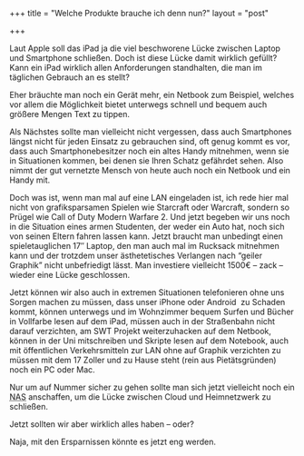+++
title = "Welche Produkte brauche ich denn nun?"
layout = "post"

+++

<p>Laut Apple soll das iPad ja die viel beschworene Lücke zwischen Laptop und Smartphone schließen. Doch ist diese Lücke damit wirklich gefüllt? Kann ein iPad wirklich allen Anforderungen standhalten, die man im täglichen Gebrauch an es stellt?</p>
<p>Eher bräuchte man noch ein Gerät mehr, ein Netbook zum Beispiel, welches vor allem die Möglichkeit bietet unterwegs schnell und bequem auch größere Mengen Text zu tippen.</p>
<p>Als Nächstes sollte man vielleicht nicht vergessen, dass auch Smartphones längst nicht für jeden Einsatz zu gebrauchen sind, oft genug kommt es vor, dass auch Smartphonebesitzer noch ein altes Handy mitnehmen, wenn sie in Situationen kommen, bei denen sie Ihren Schatz gefährdet sehen. Also nimmt der gut vernetzte Mensch von heute auch noch ein Netbook und ein Handy mit.</p>
<p>Doch was ist, wenn man mal auf eine LAN eingeladen ist, ich rede hier mal nicht von grafiksparsamen Spielen wie Starcraft oder Warcraft, sondern so Prügel wie Call of Duty Modern Warfare 2. Und jetzt begeben wir uns noch in die Situation eines armen Studenten, der weder ein Auto hat, noch sich von seinen Eltern fahren lassen kann. Jetzt braucht man unbedingt einen spieletauglichen 17&#8243; Laptop, den man auch mal im Rucksack mitnehmen kann und der trotzdem unser ästhetetisches Verlangen nach &#8220;geiler Graphik&#8221; nicht unbefriedigt lässt. Man investiere vielleicht 1500€ &#8211; zack &#8211; wieder eine Lücke geschlossen.</p>
<p>Jetzt können wir also auch in extremen Situationen telefonieren ohne uns Sorgen machen zu müssen, dass unser iPhone oder Android  zu Schaden kommt, können unterwegs und im Wohnzimmer bequem Surfen und Bücher in Vollfarbe lesen auf dem iPad, müssen auch in der Straßenbahn nicht darauf verzichten, am SWT Projekt weiterzuhacken auf dem Netbook, können in der Uni mitschreiben und Skripte lesen auf dem Notebook, auch mit öffentlichen Verkehrsmitteln zur LAN ohne auf Graphik verzichten zu müssen mit dem 17 Zoller und zu Hause steht (rein aus Pietätsgründen) noch ein PC oder Mac.</p>
<p>Nur um auf Nummer sicher zu gehen sollte man sich jetzt vielleicht noch ein <abbr title="Network-attached storage">NAS</abbr> anschaffen, um die Lücke zwischen Cloud und Heimnetzwerk zu schließen.</p>
<p>Jetzt sollten wir aber wirklich alles haben &#8211; oder?</p>
<p>Naja, mit den Ersparnissen könnte es jetzt eng werden.</p>
